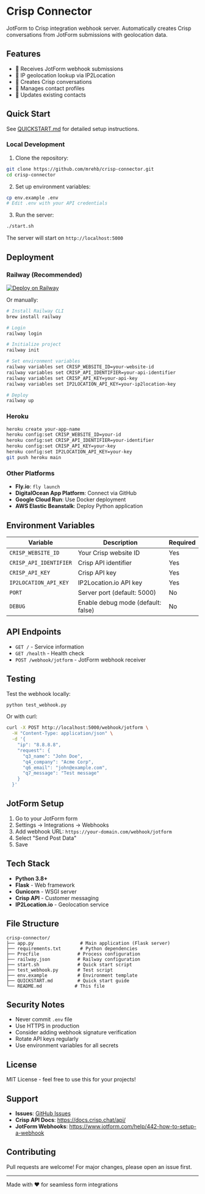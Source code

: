# Crisp Connector

JotForm to Crisp integration webhook server. Automatically creates Crisp conversations from JotForm submissions with geolocation data.

## Features

- 🔗 Receives JotForm webhook submissions
- 📍 IP geolocation lookup via IP2Location
- 💬 Creates Crisp conversations
- 👤 Manages contact profiles
- 🔄 Updates existing contacts

## Quick Start

See [QUICKSTART.md](QUICKSTART.md) for detailed setup instructions.

### Local Development

1. Clone the repository:
```bash
git clone https://github.com/mrehb/crisp-connector.git
cd crisp-connector
```

2. Set up environment variables:
```bash
cp env.example .env
# Edit .env with your API credentials
```

3. Run the server:
```bash
./start.sh
```

The server will start on `http://localhost:5000`

## Deployment

### Railway (Recommended)

[![Deploy on Railway](https://railway.app/button.svg)](https://railway.app/new/template?template=https://github.com/mrehb/crisp-connector)

Or manually:

```bash
# Install Railway CLI
brew install railway

# Login
railway login

# Initialize project
railway init

# Set environment variables
railway variables set CRISP_WEBSITE_ID=your-website-id
railway variables set CRISP_API_IDENTIFIER=your-api-identifier
railway variables set CRISP_API_KEY=your-api-key
railway variables set IP2LOCATION_API_KEY=your-ip2location-key

# Deploy
railway up
```

### Heroku

```bash
heroku create your-app-name
heroku config:set CRISP_WEBSITE_ID=your-id
heroku config:set CRISP_API_IDENTIFIER=your-identifier
heroku config:set CRISP_API_KEY=your-key
heroku config:set IP2LOCATION_API_KEY=your-key
git push heroku main
```

### Other Platforms

- **Fly.io**: `fly launch`
- **DigitalOcean App Platform**: Connect via GitHub
- **Google Cloud Run**: Use Docker deployment
- **AWS Elastic Beanstalk**: Deploy Python application

## Environment Variables

| Variable | Description | Required |
|----------|-------------|----------|
| `CRISP_WEBSITE_ID` | Your Crisp website ID | Yes |
| `CRISP_API_IDENTIFIER` | Crisp API identifier | Yes |
| `CRISP_API_KEY` | Crisp API key | Yes |
| `IP2LOCATION_API_KEY` | IP2Location.io API key | Yes |
| `PORT` | Server port (default: 5000) | No |
| `DEBUG` | Enable debug mode (default: false) | No |

## API Endpoints

- `GET /` - Service information
- `GET /health` - Health check
- `POST /webhook/jotform` - JotForm webhook receiver

## Testing

Test the webhook locally:

```bash
python test_webhook.py
```

Or with curl:

```bash
curl -X POST http://localhost:5000/webhook/jotform \
  -H "Content-Type: application/json" \
  -d '{
    "ip": "8.8.8.8",
    "request": {
      "q3_name": "John Doe",
      "q4_company": "Acme Corp",
      "q6_email": "john@example.com",
      "q7_message": "Test message"
    }
  }'
```

## JotForm Setup

1. Go to your JotForm form
2. Settings → Integrations → Webhooks
3. Add webhook URL: `https://your-domain.com/webhook/jotform`
4. Select "Send Post Data"
5. Save

## Tech Stack

- **Python 3.8+**
- **Flask** - Web framework
- **Gunicorn** - WSGI server
- **Crisp API** - Customer messaging
- **IP2Location.io** - Geolocation service

## File Structure

```
crisp-connector/
├── app.py                 # Main application (Flask server)
├── requirements.txt       # Python dependencies
├── Procfile              # Process configuration
├── railway.json          # Railway configuration
├── start.sh              # Quick start script
├── test_webhook.py       # Test script
├── env.example           # Environment template
├── QUICKSTART.md         # Quick start guide
└── README.md            # This file
```

## Security Notes

- Never commit `.env` file
- Use HTTPS in production
- Consider adding webhook signature verification
- Rotate API keys regularly
- Use environment variables for all secrets

## License

MIT License - feel free to use this for your projects!

## Support

- **Issues**: [GitHub Issues](https://github.com/mrehb/crisp-connector/issues)
- **Crisp API Docs**: https://docs.crisp.chat/api/
- **JotForm Webhooks**: https://www.jotform.com/help/442-how-to-setup-a-webhook

## Contributing

Pull requests are welcome! For major changes, please open an issue first.

---

Made with ❤️ for seamless form integrations

